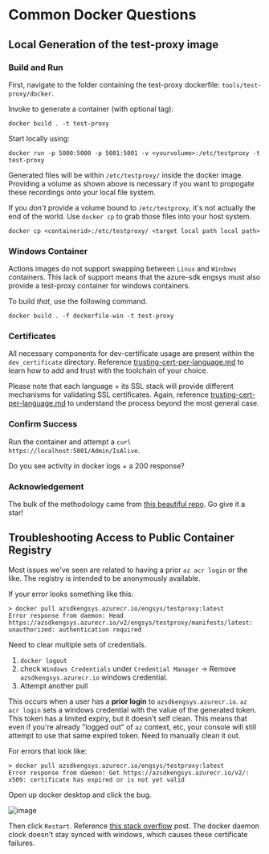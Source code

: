 # Common Docker Questions


## Local Generation of the test-proxy image

### Build and Run

First, navigate to the folder containing the test-proxy dockerfile: `tools/test-proxy/docker`.

Invoke to generate a container (with optional tag):

```docker
docker build . -t test-proxy
```

Start locally using:

```docker
docker run -p 5000:5000 -p 5001:5001 -v <yourvolume>:/etc/testproxy -t test-proxy 
```

Generated files will be within `/etc/testproxy/` inside the docker image. Providing a volume as shown above is necessary if you want to propogate these recordings onto your local file system.

If you _don't_ provide a volume bound to `/etc/testproxy`, it's not actually the end of the world. Use `docker cp` to grab those files into your host system.

```docker
docker cp <containerid>:/etc/testproxy/ <target local path local path>
```

### Windows Container

Actions images do not support swapping between `Linux` and `Windows` containers. This lack of support means that the azure-sdk engsys must also provide a test-proxy container for windows containers.

To build _that_, use the following command.

```docker
docker build . -f dockerfile-win -t test-proxy
```

### Certificates

All necessary components for dev-certificate usage are present within the `dev_certificate` directory. Reference [trusting-cert-per-language.md](../documentation/trusting-cert-per-language.md) to learn how to add and trust with the toolchain of your choice.

Please note that each language + its SSL stack will provide different mechanisms for validating SSL certificates. Again, reference [trusting-cert-per-language.md](../documentation/trusting-cert-per-language.md) to understand the process beyond the most general case.

### Confirm Success

Run the container and attempt a `curl https://localhost:5001/Admin/IsAlive`.

Do you see activity in docker logs + a 200 response?

### Acknowledgement

The bulk of the methodology came from [this beautiful repo](https://github.com/BorisWilhelms/create-dotnet-devcert). Go give it a star!

## Troubleshooting Access to Public Container Registry

Most issues we've seen are related to having a prior `az acr login` or the like. The registry is intended to be anonymously available.

If your error looks something like this:

```
> docker pull azsdkengsys.azurecr.io/engsys/testproxy:latest
Error response from daemon: Head https://azsdkengsys.azurecr.io/v2/engsys/testproxy/manifests/latest: unauthorized: authentication required
```

Need to clear multiple sets of credentials.

1. `docker logout`
2. check `Windows Credentials` under `Credential Manager` -> Remove `azsdkengsys.azurecr.io` windows credential.
3. Attempt another pull

This occurs when a user has a **prior login** to `azsdkengsys.azurecr.io`. `az acr login` sets a windows credential with the value of the generated token. This token has a limited expiry, but it doesn't self clean. This means that even if you're already "logged out" of `az` context, etc, your console will still attempt to use that same expired token.  Need to manually clean it out.

For errors that look like:

```
> docker pull azsdkengsys.azurecr.io/engsys/testproxy:latest
Error response from daemon: Get https://azsdkengsys.azurecr.io/v2/: x509: certificate has expired or is not yet valid
```

Open up docker desktop and click the bug.

![image](https://user-images.githubusercontent.com/45376673/126579279-5048132c-39c0-4b40-a3b2-6da03553097b.png)

Then click `Restart`. Reference [this stack overflow](https://stackoverflow.com/questions/35289802/docker-pull-error-x509-certificate-has-expired-or-is-not-yet-valid) post. The docker daemon clock doesn't stay synced with windows, which causes these certificate failures.

